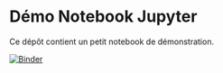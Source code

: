 # Démo Notebook Jupyter

Ce dépôt contient un petit notebook de démonstration.

[![Binder](https://mybinder.org/badge_logo.svg)](https://mybinder.org/v2/gh/nsi-mechain/_ressources-nsi_/HEAD?filepath=_ressources-nsi_/demo-notebook-jupyter/demo.ipynb)
